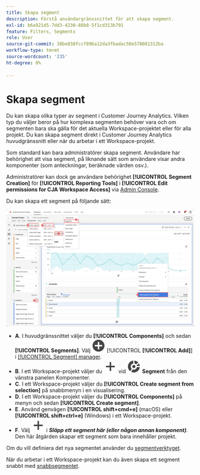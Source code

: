 ```yaml
---
title: Skapa segment
description: Förstå användargränssnittet för att skapa segment.
exl-id: b6a921d5-7dd3-4230-88b8-5f1cd313b791
feature: Filters, Segments
role: User
source-git-commit: 38be838fccf896a12da3fbadac50e578081312ba
workflow-type: tm+mt
source-wordcount: '235'
ht-degree: 0%

---
```


# Skapa segment

Du kan skapa olika typer av segment i Customer Journey Analytics.  Vilken typ du väljer beror på hur komplexa segmenten behöver vara och om segmenten bara ska gälla för det aktuella Workspace-projektet eller för alla projekt. Du kan skapa segment direkt i Customer Journey Analytics huvudgränssnitt eller när du arbetar i ett Workspace-projekt.

Som standard kan bara administratörer skapa segment. Användare har behörighet att visa segment, på liknande sätt som användare visar andra komponenter (som anteckningar, beräknade värden osv.).

Administratörer kan dock ge användare behörighet **[!UICONTROL Segment Creation]** för **[!UICONTROL Reporting Tools]** i **[!UICONTROL Edit permissions for CJA Workspace Access]** via [Admin Console](/help/technotes/access-control.md#user-level-access).

Du kan skapa ett segment på följande sätt:

![Olika sätt att skapa ett segment](assets/create-filter.png)

* **A**. I huvudgränssnittet väljer du **[!UICONTROL Components]** och sedan **[!UICONTROL Segments]**. Välj ![AddCircle](/help/assets/icons/AddCircle.svg) [!UICONTROL **[!UICONTROL Add]**] i [[!UICONTROL Segment] manager](/help/components/segments/seg-manage.md).
* **B**. I ett Workspace-projekt väljer du ![Lägg till](/help/assets/icons/Add.svg) vid ![Segment](/help/assets/icons/Segmentation.svg) **Segment** från den vänstra panelen Komponenter.
* **C**. I ett Workspace-projekt väljer du **[!UICONTROL Create segment from selection]** på snabbmenyn i en visualisering.
* **D**. I ett Workspace-projekt väljer du **[!UICONTROL Components]** på menyn och sedan **[!UICONTROL Create segment]**.
* **E**. Använd genvägen **[!UICONTROL shift+cmd+e]** (macOS) eller **[!UICONTROL shift+ctrl+e]** (Windows) i ett Workspace-projekt.
* **F**. Välj ![Lägg till](/help/assets/icons/Add.svg) i ***Släpp ett segment här (eller någon annan komponent)***. Den här åtgärden skapar ett segment som bara innehåller projekt.

Om du vill definiera det nya segmentet använder du [segmentverktyget](/help/components/segments/seg-builder.md).

När du arbetar i ett Workspace-projekt kan du även skapa ett segment snabbt med [snabbsegmentet](/help/components/segments/seg-quick.md).
